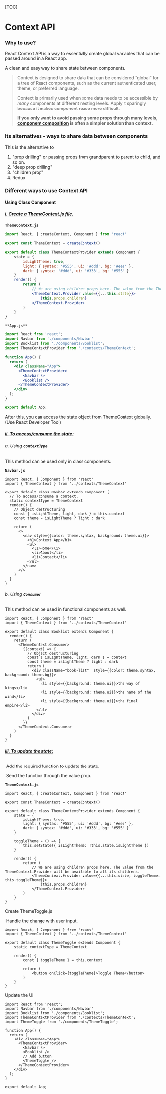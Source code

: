 [TOC]

# Context API

### Why to use?

React Context API is a way to essentially create global variables that can be passed around in a React app.

A clean and easy way to share state between components.



> Context is designed to share data that can be considered “global” for a tree of React components, such as the current authenticated user, theme, or preferred language.
>
> Context is primarily used when some data needs to be accessible by *many* components at different nesting levels. Apply it sparingly because it makes component reuse more difficult.
>
> **If you only want to avoid passing some props through many levels, [component composition](https://reactjs.org/docs/composition-vs-inheritance.html) is often a simpler solution than context.**



### Its alternatives - ways to share data between components

This is the alternative to

1. "prop drilling", or passing props from grandparent to parent to child, and so on.
2. "deep prop drilling"
3. "children prop"
4. Redux



### Different ways to use Context API

#### Using Class Component

##### **<u>i. Create a ThemeContext.js file.</u>**

**`ThemeContext.js`**

```jsx
import React, { createContext, Component } from 'react'

export const ThemeContext = createContext()

export default class ThemeContextProvider extends Component {
    state = {
        isLightTheme: true,
        light: { syntax: '#555', ui: '#ddd', bg: '#eee' },
        dark: { syntax: '#ddd', ui: '#333', bg: '#555' }
    }
    render() {
        return (
            // We are using children props here. The value from the ThemeContext.Provider will be available to all its childrens.
            <ThemeContext.Provider value={{...this.state}}>
                {this.props.children}
            </ThemeContext.Provider>
        )
    }
}
```



`**App.js**`

```jsx
import React from 'react';
import Navbar from './components/Navbar'
import Booklist from './components/Booklist';
import ThemeContextProvider from './contexts/ThemeContext';

function App() {
  return (
    <div className="App">
      <ThemeContextProvider>
        <Navbar />
        <Booklist />
      </ThemeContextProvider>
    </div>
  );
}

export default App;
```

After this, you can access the state object from ThemeContext globally. (Use React Developer Tool)



##### <u>**ii. To access/consume the state:**</u>

###### a. Using **`contextType`**

This method can be used only in class components.

**`Navbar.js`**

```react
import React, { Component } from 'react'
import { ThemeContext } from '../contexts/ThemeContext'

export default class Navbar extends Component {
  // To access/consume a context.
  static contextType = ThemeContext
  render() {
    // Object destructuring
    const { isLightTheme, light, dark } = this.context
    const theme = isLightTheme ? light : dark

    return (
      <>
        <nav style={{color: theme.syntax, background: theme.ui}}>
          <h1>Context App</h1>
          <ul>
            <li>Home</li>
            <li>About</li>
            <li>Contact</li>
          </ul>
        </nav>
      </>
    )
  }
}
```

###### b. Using **`Consumer`**

This method can be used in functional components as well.

```react
import React, { Component } from 'react'
import { ThemeContext } from '../contexts/ThemeContext'

export default class Booklist extends Component {
  render() {
    return (
      <ThemeContext.Consumer>
        {(context) => {
          // Object destructuring
          const { isLightTheme, light, dark } = context
          const theme = isLightTheme ? light : dark
          return (
            <div className="book-list"  style={{color: theme.syntax, background: theme.bg}}>
              <ul>
                <li style={{background: theme.ui}}>the way of kings</li>
                <li style={{background: theme.ui}}>the name of the wind</li>
                <li style={{background: theme.ui}}>the final empire</li>
              </ul>
            </div>
          )          
        }}        
      </ThemeContext.Consumer>
    )
  }
}
```



###### **<u>iii. To update the state:</u>**

​	Add the required function to update the state.

​	Send the function through the value prop.

**`ThemeContext.js`**

``` react
import React, { createContext, Component } from 'react'

export const ThemeContext = createContext()

export default class ThemeContextProvider extends Component {
    state = {
        isLightTheme: true,
        light: { syntax: '#555', ui: '#ddd', bg: '#eee' },
        dark: { syntax: '#ddd', ui: '#333', bg: '#555' }
    }

    toggleTheme = () => {
        this.setState({ isLightTheme: !this.state.isLightTheme })
    }

    render() {
        return (
            // We are using children props here. The value from the ThemeContext.Provider will be available to all its childrens.
            <ThemeContext.Provider value={{...this.state, toggleTheme: this.toggleTheme}}>
                {this.props.children}
            </ThemeContext.Provider>
        )
    }
}

```

Create ThemeToggle.js

​	Handle the change with user input.

```react
import React, { Component } from 'react'
import { ThemeContext } from '../contexts/ThemeContext'

export default class ThemeToggle extends Component {
    static contextType = ThemeContext

    render() {
        const { toggleTheme } = this.context

        return (
            <button onClick={toggleTheme}>Toggle Theme</button>
        )
    }
}

```

Update the UI

```react
import React from 'react';
import Navbar from './components/Navbar'
import Booklist from './components/Booklist';
import ThemeContextProvider from './contexts/ThemeContext';
import ThemeToggle from './components/ThemeToggle';

function App() {
  return (
    <div className="App">
      <ThemeContextProvider>
        <Navbar />
        <Booklist />
        // Add button
        <ThemeToggle />
      </ThemeContextProvider>
    </div>
  );
}

export default App;
```

